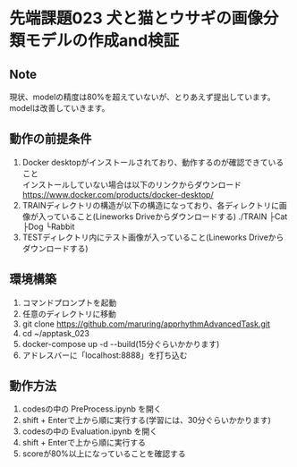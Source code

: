# 先端課題023 犬と猫とウサギの画像分類モデルの作成and検証

## Note
現状、modelの精度は80%を超えていないが、とりあえず提出しています。  
modelは改善していきます。

## 動作の前提条件
1. Docker desktopがインストールされており、動作するのが確認できていること  
インストールしていない場合は以下のリンクからダウンロード  
https://www.docker.com/products/docker-desktop/  
2. TRAINディレクトリの構造が以下の構造になっており、各ディレクトリに画像が入っていること(Lineworks Driveからダウンロードする)
./TRAIN
├Cat
├Dog
└Rabbit
3. TESTディレクトリ内にテスト画像が入っていること(Lineworks Driveからダウンロードする)

## 環境構築
1. コマンドプロンプトを起動
2. 任意のディレクトリに移動
3. git clone https://github.com/maruring/apprhythmAdvancedTask.git
4. cd ~/apptask_023
5. docker-compose up -d --build(15分ぐらいかかります)
6. アドレスバーに「localhost:8888」を打ち込む

## 動作方法
1. codesの中の PreProcess.ipynb を開く
2. shift + Enterで上から順に実行する(学習には、30分ぐらいかかります)
3. codesの中の Evaluation.ipynb を開く
4. shift + Enterで上から順に実行する
5. scoreが80%以上になっていることを確認する
